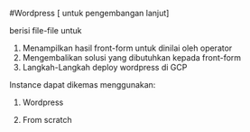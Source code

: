 #Wordpress [ untuk pengembangan lanjut]

berisi file-file untuk

1. Menampilkan hasil front-form untuk dinilai oleh operator
2. Mengembalikan solusi yang dibutuhkan kepada front-form
3. Langkah-Langkah deploy wordpress di GCP

Instance dapat dikemas menggunakan:

1. Wordpress

2. From scratch
